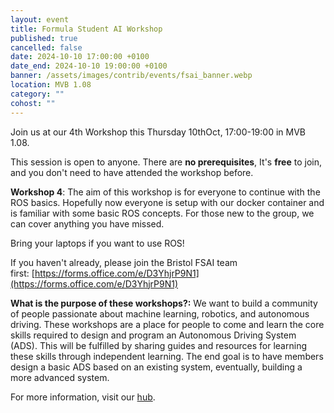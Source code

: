 ```yaml
---
layout: event
title: Formula Student AI Workshop
published: true
cancelled: false
date: 2024-10-10 17:00:00 +0100
date_end: 2024-10-10 19:00:00 +0100
banner: /assets/images/contrib/events/fsai_banner.webp
location: MVB 1.08
category: ""
cohost: ""
---
```

Join us at our 4th Workshop this Thursday 10thOct, 17:00-19:00 in MVB 1.08.

This session is open to anyone. There are **no prerequisites**, It's **free** to join, and you don't need to have attended the workshop before.

**Workshop 4**: The aim of this workshop is for everyone to continue with the ROS basics. Hopefully now everyone is setup with our docker container and is familiar with some basic ROS concepts. For those new to the group, we can cover anything you have missed.

Bring your laptops if you want to use ROS!

If you haven't already, please join the Bristol FSAI team first: [https://forms.office.com/e/D3YhjrP9N1](https://forms.office.com/e/D3YhjrP9N1)


**What is the purpose of these workshops?:** We want to build a community of people passionate about machine learning, robotics, and autonomous driving. These workshops are a place for people to come and learn the core skills required to design and program an Autonomous Driving System (ADS). This will be fulfilled by sharing guides and resources for learning these skills through independent learning. The end goal is to have members design a basic ADS based on an existing system, eventually, building a more advanced system.

For more information, visit our [hub](https://www.notion.so/bristol-fsai/Bristol-FSAI-Hub-ad14e6cb71a04abc82fb0886773a9b24).
